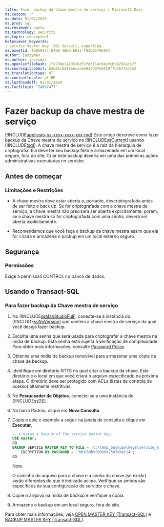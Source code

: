 ```yaml
---
title: Fazer backup da chave mestra de serviço | Microsoft Docs
ms.custom: ''
ms.date: 01/02/2019
ms.prod: sql
ms.reviewer: vanto
ms.technology: security
ms.topic: conceptual
helpviewer_keywords:
- service master key [SQL Server], exporting
ms.assetid: f60b917c-6408-48be-b911-f93b05796904
author: jaszymas
ms.author: jaszymas
ms.openlocfilehash: 1fa730e1143516df2fe5f14c04afcbb9292ac67f
ms.sourcegitcommit: b2e81cb349eecacee91cd3766410ffb3677ad7e2
ms.translationtype: HT
ms.contentlocale: pt-BR
ms.lasthandoff: 02/01/2020
ms.locfileid: "74957477"
---
```

# <a name="back-up-the-service-master-key"></a>Fazer backup da chave mestra de serviço
[!INCLUDE[appliesto-ss-xxxx-xxxx-xxx-md](../../../includes/appliesto-ss-xxxx-xxxx-xxx-md.md)]
  Este artigo descreve como fazer backup da Chave mestra de serviço no [!INCLUDE[ssCurrent](../../../includes/sscurrent-md.md)] usando [!INCLUDE[tsql](../../../includes/tsql-md.md)]. A chave mestra de serviço é a raiz da hierarquia de criptografia. Ela deve ter seu backup feito e armazenado em um local seguro, fora do site. Criar este backup deveria ser uma das primeiras ações administrativas executadas no servidor.  

## <a name="before-you-begin"></a>Antes de começar  
  
### <a name="limitations-and-restrictions"></a>Limitações e Restrições  

- A chave mestra deve estar aberta e, portanto, descriptografada antes de ser feito o back up. Se for criptografada com a chave mestra de serviço, a chave mestra não precisará ser aberta explicitamente; porém, se a chave mestra só for criptografada com uma senha, deverá ser aberta explicitamente.  
  
- Recomendamos que você faça o backup da chave mestra assim que ela for criada e armazene o backup em um local externo seguro.  
  
## <a name="security"></a>Segurança  
  
### <a name="permissions"></a>Permissões
Exige a permissão CONTROL no banco de dados.  
  
## <a name="using-transact-sql"></a>Usando o Transact-SQL  
  
### <a name="to-back-up-the-service-master-key"></a>Para fazer backup da Chave mestra de serviço
  
1. No [!INCLUDE[ssManStudioFull](../../../includes/ssmanstudiofull-md.md)], conecte-se à instância do [!INCLUDE[ssNoVersion](../../../includes/ssnoversion-md.md)] que contém a chave mestra de serviço da qual você deseja fazer backup.  
  
2. Escolha uma senha que será usada para criptografar a chave mestra na mídia de backup. Esta senha está sujeita à verificação de complexidade. Para obter mais informações, consulte [Password Policy](../../../relational-databases/security/password-policy.md).  
  
3. Obtenha uma mídia de backup removível para armazenar uma cópia da chave de backup.  
  
4. Identifique um diretório NTFS no qual criar o backup da chave. Este diretório é o local em que você criará o arquivo especificado na próxima etapa. O diretório deve ser protegido com ACLs (listas de controle de acesso) altamente restritivas.  
  
5. No **Pesquisador de Objetos**, conecte-se a uma instância do [!INCLUDE[ssDE](../../../includes/ssde-md.md)].  
  
6. Na barra Padrão, clique em **Nova Consulta**.  
  
7. Copie e cole o exemplo a seguir na janela de consulta e clique em **Executar**.  
  
    ```sql
    -- Creates a backup of the service master key.
    USE master;
    GO
    BACKUP SERVICE MASTER KEY TO FILE = 'c:\temp_backups\keys\service_master_ key'
        ENCRYPTION BY PASSWORD = '3dH85Hhk003GHk2597gheij4';
    GO
    ```  
  
    > [!NOTE]  
    > O caminho do arquivo para a chave e a senha da chave (se existir) serão diferentes do que é indicado acima. Verifique se ambos são específicos da sua configuração de servidor e chave.
  
8. Copie o arquivo na mídia de backup e verifique a cópia.  
  
9. Armazene o backup em um local seguro, fora do site.  

 Para obter mais informações, veja [OPEN MASTER KEY &#40;Transact-SQL&#41;](../../../t-sql/statements/open-master-key-transact-sql.md) e [BACKUP MASTER KEY &#40;Transact-SQL&#41;](../../../t-sql/statements/backup-master-key-transact-sql.md).  
